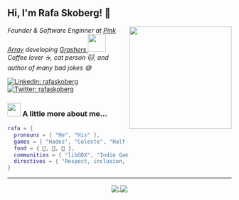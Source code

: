 <h2> Hi, I'm Rafa Skoberg! 👋</h2>
<img align='right' src="https://media.giphy.com/media/kdddIq6rZJIEbHVlHk/giphy.gif" width="230">
<p><em>
  Founder & Software Enginner at <a href="http://www.pinkarray.com">Pink Array</a> developing <a href="http://www.grashers.com">Grashers <img src="http://grashers.com/images/lil_grasher.png" width="40"></a>
  </br>
  Coffee lover ☕, cat person 🐱, and author of many bad jokes 😅
</em></p>

[![Linkedin: rafaskoberg](https://img.shields.io/badge/-rafaskoberg-blue?style=flat-square&logo=Linkedin&logoColor=white&link=https://www.linkedin.com/in/rafaskoberg/)](https://www.linkedin.com/in/rafaskoberg/)
[![Twitter: rafaskoberg](https://img.shields.io/twitter/follow/rafaskoberg?style=social)](https://twitter.com/rafaskoberg)


### <img src="https://media.giphy.com/media/vrG0KwEKD7CJbTeeaH/giphy.gif" width="30"> A little more about me...  

```lua
rafa = {
  pronouns = { "He", "His" },
  games = { "Hades", "Celeste", "Half-Life" },
  food = { 🍣, 🥗, 🍺 },
  communities = { "libGDX", "Indie Games Community" },
  directives = { "Respect, inclusion, equality", "Life comes first", "Enjoy and have fun!" }
}
```

---

<p align="center">
  <a href="https://github.com/RafaSKB/">
    <img align="center" src="https://github-readme-stats.vercel.app/api?username=RafaSKB&show_icons=true&theme=gotham&count_private=true&hide_title=true" />
  </a>
  <a href="https://github.com/RafaSKB/">
    <img align="center" src="https://github-readme-stats.vercel.app/api/top-langs/?username=RafaSKB&layout=default&theme=gotham&count_private=true" />
  </a>
</p>
